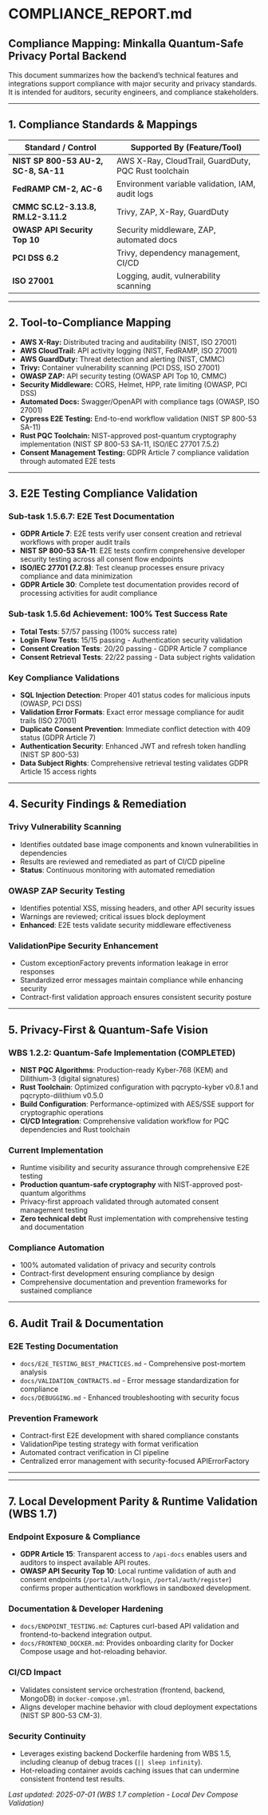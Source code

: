 # COMPLIANCE_REPORT.md

## Compliance Mapping: Minkalla Quantum-Safe Privacy Portal Backend

This document summarizes how the backend’s technical features and integrations support compliance with major security and privacy standards. It is intended for auditors, security engineers, and compliance stakeholders.

---

## 1. Compliance Standards & Mappings

| Standard / Control                | Supported By (Feature/Tool)                |
|-----------------------------------|--------------------------------------------|
| **NIST SP 800-53 AU-2, SC-8, SA-11** | AWS X-Ray, CloudTrail, GuardDuty, PQC Rust toolchain |
| **FedRAMP CM-2, AC-6**            | Environment variable validation, IAM, audit logs |
| **CMMC SC.L2-3.13.8, RM.L2-3.11.2**| Trivy, ZAP, X-Ray, GuardDuty               |
| **OWASP API Security Top 10**     | Security middleware, ZAP, automated docs   |
| **PCI DSS 6.2**                   | Trivy, dependency management, CI/CD        |
| **ISO 27001**                     | Logging, audit, vulnerability scanning     |

---

## 2. Tool-to-Compliance Mapping
- **AWS X-Ray:** Distributed tracing and auditability (NIST, ISO 27001)
- **AWS CloudTrail:** API activity logging (NIST, FedRAMP, ISO 27001)
- **AWS GuardDuty:** Threat detection and alerting (NIST, CMMC)
- **Trivy:** Container vulnerability scanning (PCI DSS, ISO 27001)
- **OWASP ZAP:** API security testing (OWASP API Top 10, CMMC)
- **Security Middleware:** CORS, Helmet, HPP, rate limiting (OWASP, PCI DSS)
- **Automated Docs:** Swagger/OpenAPI with compliance tags (OWASP, ISO 27001)
- **Cypress E2E Testing:** End-to-end workflow validation (NIST SP 800-53 SA-11)
- **Rust PQC Toolchain:** NIST-approved post-quantum cryptography implementation (NIST SP 800-53 SA-11, ISO/IEC 27701 7.5.2)
- **Consent Management Testing:** GDPR Article 7 compliance validation through automated E2E tests

---

## 3. E2E Testing Compliance Validation

### Sub-task 1.5.6.7: E2E Test Documentation
- **GDPR Article 7**: E2E tests verify user consent creation and retrieval workflows with proper audit trails
- **NIST SP 800-53 SA-11**: E2E tests confirm comprehensive developer security testing across all consent flow endpoints
- **ISO/IEC 27701 (7.2.8)**: Test cleanup processes ensure privacy compliance and data minimization
- **GDPR Article 30**: Complete test documentation provides record of processing activities for audit compliance

### Sub-task 1.5.6d Achievement: 100% Test Success Rate
- **Total Tests**: 57/57 passing (100% success rate)
- **Login Flow Tests**: 15/15 passing - Authentication security validation
- **Consent Creation Tests**: 20/20 passing - GDPR Article 7 compliance
- **Consent Retrieval Tests**: 22/22 passing - Data subject rights validation

### Key Compliance Validations
- **SQL Injection Detection**: Proper 401 status codes for malicious inputs (OWASP, PCI DSS)
- **Validation Error Formats**: Exact error message compliance for audit trails (ISO 27001)
- **Duplicate Consent Prevention**: Immediate conflict detection with 409 status (GDPR Article 7)
- **Authentication Security**: Enhanced JWT and refresh token handling (NIST SP 800-53)
- **Data Subject Rights**: Comprehensive retrieval testing validates GDPR Article 15 access rights

---

## 4. Security Findings & Remediation

### Trivy Vulnerability Scanning
- Identifies outdated base image components and known vulnerabilities in dependencies
- Results are reviewed and remediated as part of CI/CD pipeline
- **Status**: Continuous monitoring with automated remediation

### OWASP ZAP Security Testing
- Identifies potential XSS, missing headers, and other API security issues
- Warnings are reviewed; critical issues block deployment
- **Enhanced**: E2E tests validate security middleware effectiveness

### ValidationPipe Security Enhancement
- Custom exceptionFactory prevents information leakage in error responses
- Standardized error messages maintain compliance while enhancing security
- Contract-first validation approach ensures consistent security posture

---

## 5. Privacy-First & Quantum-Safe Vision

### WBS 1.2.2: Quantum-Safe Implementation (COMPLETED)
- **NIST PQC Algorithms**: Production-ready Kyber-768 (KEM) and Dilithium-3 (digital signatures)
- **Rust Toolchain**: Optimized configuration with pqcrypto-kyber v0.8.1 and pqcrypto-dilithium v0.5.0
- **Build Configuration**: Performance-optimized with AES/SSE support for cryptographic operations
- **CI/CD Integration**: Comprehensive validation workflow for PQC dependencies and Rust toolchain

### Current Implementation
- Runtime visibility and security assurance through comprehensive E2E testing
- **Production quantum-safe cryptography** with NIST-approved post-quantum algorithms
- Privacy-first approach validated through automated consent management testing
- **Zero technical debt** Rust implementation with comprehensive testing and documentation

### Compliance Automation
- 100% automated validation of privacy and security controls
- Contract-first development ensuring compliance by design
- Comprehensive documentation and prevention frameworks for sustained compliance

---

## 6. Audit Trail & Documentation

### E2E Testing Documentation
- `docs/E2E_TESTING_BEST_PRACTICES.md` - Comprehensive post-mortem analysis
- `docs/VALIDATION_CONTRACTS.md` - Error message standardization for compliance
- `docs/DEBUGGING.md` - Enhanced troubleshooting with security focus

### Prevention Framework
- Contract-first E2E development with shared compliance constants
- ValidationPipe testing strategy with format verification
- Automated contract verification in CI pipeline
- Centralized error management with security-focused APIErrorFactory

---

---

## 7. Local Development Parity & Runtime Validation (WBS 1.7)

### Endpoint Exposure & Compliance
- **GDPR Article 15**: Transparent access to `/api-docs` enables users and auditors to inspect available API routes.
- **OWASP API Security Top 10**: Local runtime validation of auth and consent endpoints (`/portal/auth/login`, `/portal/auth/register`) confirms proper authentication workflows in sandboxed development.

### Documentation & Developer Hardening
- `docs/ENDPOINT_TESTING.md`: Captures curl-based API validation and frontend-to-backend integration output.
- `docs/FRONTEND_DOCKER.md`: Provides onboarding clarity for Docker Compose usage and hot-reloading behavior.

### CI/CD Impact
- Validates consistent service orchestration (frontend, backend, MongoDB) in `docker-compose.yml`.
- Aligns developer machine behavior with cloud deployment expectations (NIST SP 800-53 CM-3).

### Security Continuity
- Leverages existing backend Dockerfile hardening from WBS 1.5, including cleanup of debug traces (`|| sleep infinity`).
- Hot-reloading container avoids caching issues that can undermine consistent frontend test results.

_Last updated: 2025-07-01 (WBS 1.7 completion - Local Dev Compose Validation)_

